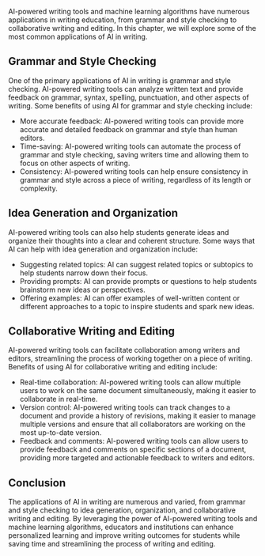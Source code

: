 
AI-powered writing tools and machine learning algorithms have numerous applications in writing education, from grammar and style checking to collaborative writing and editing. In this chapter, we will explore some of the most common applications of AI in writing.

Grammar and Style Checking
--------------------------

One of the primary applications of AI in writing is grammar and style checking. AI-powered writing tools can analyze written text and provide feedback on grammar, syntax, spelling, punctuation, and other aspects of writing. Some benefits of using AI for grammar and style checking include:

* More accurate feedback: AI-powered writing tools can provide more accurate and detailed feedback on grammar and style than human editors.
* Time-saving: AI-powered writing tools can automate the process of grammar and style checking, saving writers time and allowing them to focus on other aspects of writing.
* Consistency: AI-powered writing tools can help ensure consistency in grammar and style across a piece of writing, regardless of its length or complexity.

Idea Generation and Organization
--------------------------------

AI-powered writing tools can also help students generate ideas and organize their thoughts into a clear and coherent structure. Some ways that AI can help with idea generation and organization include:

* Suggesting related topics: AI can suggest related topics or subtopics to help students narrow down their focus.
* Providing prompts: AI can provide prompts or questions to help students brainstorm new ideas or perspectives.
* Offering examples: AI can offer examples of well-written content or different approaches to a topic to inspire students and spark new ideas.

Collaborative Writing and Editing
---------------------------------

AI-powered writing tools can facilitate collaboration among writers and editors, streamlining the process of working together on a piece of writing. Benefits of using AI for collaborative writing and editing include:

* Real-time collaboration: AI-powered writing tools can allow multiple users to work on the same document simultaneously, making it easier to collaborate in real-time.
* Version control: AI-powered writing tools can track changes to a document and provide a history of revisions, making it easier to manage multiple versions and ensure that all collaborators are working on the most up-to-date version.
* Feedback and comments: AI-powered writing tools can allow users to provide feedback and comments on specific sections of a document, providing more targeted and actionable feedback to writers and editors.

Conclusion
----------

The applications of AI in writing are numerous and varied, from grammar and style checking to idea generation, organization, and collaborative writing and editing. By leveraging the power of AI-powered writing tools and machine learning algorithms, educators and institutions can enhance personalized learning and improve writing outcomes for students while saving time and streamlining the process of writing and editing.
